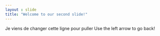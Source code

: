 ```yaml
---
layout : slide
title: "Welcome to our second slide!"
---
```

Je viens de changer cette ligne pour puller
Use the left arrow to go back!
